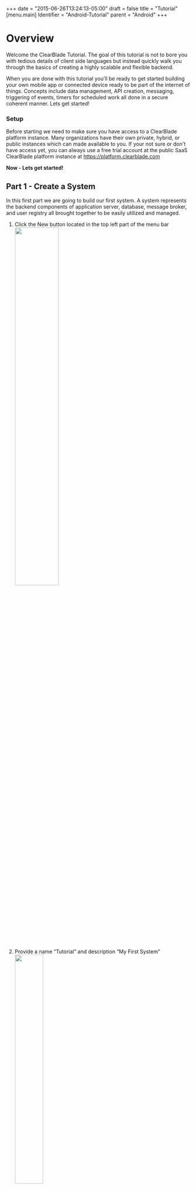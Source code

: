 +++
date = "2015-06-26T13:24:13-05:00"
draft = false
title = "Tutorial"
[menu.main]
Identifier = "Android-Tutorial"
parent = "Android"
+++

# Overview  

Welcome the ClearBlade Tutorial.  The goal of this tutorial is not to bore you with tedious details of client side languages but instead quickly walk you through the basics of creating a highly scalable and flexible backend.  

When you are done with this tutorial you’ll be ready to get started building your own mobile app or connected device ready to be part of the internet of things.  Concepts include data management, API creation, messaging, triggering of events, timers for scheduled work all done in a secure coherent manner.  Lets get started!

### Setup
Before starting we need to make sure you have access to a ClearBlade platform instance.  Many organizations have their own private, hybrid, or public instances which can made available to you.  If your not sure or don't have access yet, you can always use a free trial account at the public SaaS ClearBlade platform instance at https://platform.clearblade.com 

**Now - Lets get started!**

## Part 1 - Create a System  

In this first part we are going to build our first system.  A system represents the backend components of application server, database, message broker, and user registry all brought together to be easily utilized and managed.

1. Click the New button located in the top left part of the menu bar  
   <img src="images/firstpage.png" width="50%"></img>

2. Provide a name “Tutorial” and description “My First System”  
   <img src="images/systemname.png" width="40%"></img>

3. Click __Create!__  
4. View your system settings by clicking the wrench icon located in the top right of your new system.  
   <img src="images/wrenchicon.png" width="40%"></img>  
5. Capture your systemKey and systemSecret - we will use those values in our clients  
__NOTE:__ User Session Token TTL - provides you the ability to customize how long the user tokens are operational.  
   <img src="images/systemkey.png" width="40%"></img>  
6. **Before we continue you need to download the Android tutorial source files from Github https://github.com/ClearBlade/Tutorial-Android** <img src="images/github.png" width="2%"></img>            
  1. Clone the repository with the command <code>git clone https://github.com/ClearBlade/Tutorial-Android.git</code>
  2. Start up Android Studio and on the welcome screen select, 'Open an existing Android Studio Project' (OR go to File -> Open) and browse to the Tutorial-Android directory and hit open
  3. In Android Studio navigate to Tutorial-Android -> app -> src -> main -> java -> tutorial.clearblade.com.clearbladetutorial
  4. Open the PlatformConstants.java file and add your systemkey, systemsecret, platformURL, messagingURL, and email address  and **save**
<pre>
    public final static String SYSTEMKEY = "YOUR_SYSTEMKEY";
    public final static String SYSTEMSECRET = "YOUR_SYSTEMSECRET";
    public final static String PLATFORM_URL = "YOUR_PLATFORMURL"; //ex. http://192.168.1.68:9000
    public final static String MESSAGING_URL = "YOUR_MESSAGINGURL:MESSAGING_PORT"; //ex. 192.168.1.68:1883
    public static String USER_EMAIL = "YOUR_EMAIL_ADDRESS";
</pre>
7. Launch your client by hitting the **RUN** button  
8. The final step of Part 1 is to initialize to the ClearBlade Platform anonymously.  Follow the instructions in your client UI to complete that task  


In some cases this tutorial will show examples of the client in Javascript.  Expect comparable user interface exists in the Android and iOS clients.  
<img src="images/part1success-android.png" width="40%"></img>  
Lesson learned -  
- How to create a new system in the ClearBlade platform  
- How to find the basic properties of a system  
- How to log in anonymously so that all activities are tracked  





## Part 2 - Create a user  

The attribute that should be first in the minds of all enterprise platform developers is security.  Before anything meaningful happens with ClearBlade we must start to define the permissions model.  The permissions model in the ClearBlade platform is role-based.    

Although you have already created a developer account to login on the platform each system you create will have its own user registry. 
For Part 2 we will create our first user and then connect to our system as that user.  To get the basic understanding of users  

1. Click the Auth tab Add a new user (email and password)  
   <img src="images/authtab.png" width="40%"></img>  
2. Add a new user by Clicking the **+ User** icon  
   <img src="images/usericon.png" width="10%"></img>  
3. Set the user email to **“test@clearblade.com”**  
4. Set the user password to **“clearblade”**  
   <img src="images/userpass.png" width="40%"></img>  
5. Your user is now created and has been given the role of “Authenticated”.  To learn more about users and roles see the [documentation](../../../1-platform_concepts/Users/)  
6. Go back to you client app and execute the Part 2 login action 

<img src="images/part2success-android.png" width="40%"></img>    

Lessons Learned -   
- How to navigate to users and roles   
- Create new users  
- Demonstrate connection to the ClearBlade Platform  

## Part 3 - Create a collection  

Now its time to create and work with data.  In this part we will define a new custom collection that is similar to a table found in a SQL database.  

1. Navigate to the system data section by clicking on Data from the menubar  
   <img src="images/datatab.png" width="30%"></img>  
2. In the upper left click the +New button to create a new collection  
   <img src="images/newicon.png" width="10%"></img>  
3. This data for this collection will be stored inside the ClearBlade Platform so select **“Cloud”** and give the new collection a Name of **“Weather”**.  
   <img src="images/cloudcollection.png" width="40%"></img>  
4. Create new columns for the collection by clicking on the +Column button.  
   <img src="images/columnbutton.png" width="30%"></img>  
5. Name the new column **“city”** and set the type to **“String”**  
   <img src="images/citystring.png" width="40%"></img>  
6. Repeat the process to add the following additional columns  
a. state: String  
b. country : String  
c. temperature : int  
d. weather : String  
   <img src="images/collectionrows.png" width="40%"></img>  
7. Add a row of data by clicking on  
   <img src="images/rowicon.png" width="10%"></img>  
8. Insert a row for **Austin, Tx, USA, 102, Sunny**  
9. Insert a row for **New York, Ny, USA, 77, Cloudy**  
10. By default security is turned off for all assets you create in the platform. The next few steps enable your users to access this new data structure via simple REST based calls.  
a. Click the collections settings icon found in the upper right  
<img src="images/wrenchicon.png" width="5%"></img>  
b. Choose the Security tab in settings window.  
<img src="images/securitytab.png" width="20%"></img>  
c. Click +Role icon   
<img src="images/roleicon.png" width="10%"></img>  
d. Type Authenticated to select the role associated with our test user.   
e. Then give the Authenticated role CRUD permissions.  
<img src="images/roles.png" width="40%"></img>  
11. You now have defined, populated and authorized a new data structure.  
12. Finally, you need to add the newly created collection id to the `PlatformConstants.java`. You get this id from the top right of the collection screen. Simply click on it to copy to the clipboard.

<pre>
    public final static String COLLECTIONID = "dc80b68e0bf8bcaaa3baebd8f19501";
</pre>


**NOTE:** For more information on the client app you can checkout the readme available on the Tutorial GitHub page  
<img src="images/part3success-android.png" width="40%"></img>  

Lessons Learned -   
- How to create data structure   
- Applying authorities to those data structures  
- Fetching those data structures in your client application  

## Part 4 - Create a service  

Best practice for building many apps includes creating an application layer of services.  In these services you have the ability to implement your API and build highly scalable business logic.  In this part we will create a simple service in the ClearBlade platform.  

1. Navigate to the system code section by clicking on Code from the menubar  
<img src="images/codetab.png" width="30%"></img>  
2. Click the + New button to open the new service dialog  
<img src="images/newicon.png" width="10%"></img>
3. Enter the name of **“ServicePart4”**  
4. Click **+Add** Parameter to add an input parameter named "city" to the service  
5. Click **Create** to add the new service to your system  
<img src="images/createnewservice.png" width="40%"></img>  
6. In your newly created service add the following lines of code  

``` javascript 
function ServicePart4(req, resp){
    resp.success("Welcome "+req.userEmail+" from "+req.params.city);
}
```  

7. Add data to test with by clicking **“Test Parameters”** located in the bottom right  
<img src="images/testparams.png" width="20%"></img>
8. In the parameters dialog add “Austin” as your city value. **Note:** These values can be of different types.  In this case it’s important to include the parentheses around your string value.  
<img src="images/params.png" width="40%"></img>  
9. Click **“Close”** when finished  
10. To test your code click the button labeled **“Save and Test”**  
 <img src="images/saveandtest.png" width="10%"></img>  
11. The response should now be presented to you.  <br><img src="images/success.png" width="40%"></img> <br>
The code you added performed a basic Hello world operation. There were several objects used that allowed for this interaction    
a. **req** - The request object contains a number of helpful attributes.  Including information about the user, parameters passed to the user and core system attributes  
b. **resp** - The response object is how services are exited.  Calling resp.success send back the payload to your calling endpoint  
12. As services get complex, it’s helpful to view logs of your service execution.  Turn on logging in your service by   
  *  Click the service settings icon
  <img src="images/wrenchicon.png" width="5%"></img>  
  *  Select Logging enabled to YES.
  <br><img src="images/logging.png" width="30%"></img>  
  *  Click the Requires tab and add the log library
<br><img src="images/tutorialLogRequires.png" width="40%"></img>
  *  Choose Apply 
  *  Now add update your service to write the request object to the log
  
  	```javascript  
	function ServicePart4(req, resp){
    	log("Our request object is: "+JSON.stringify(req));
    	resp.success("Welcome "+req.userEmail+" from "+req.params.city);
	}
	```  

13. View your service logs by completing the following steps:  
a. Once again call the “Save and Test” operation  
b. Close the “Success” dialog   
c. Click the logs icon in the top right  
<img src="images/nothing.png" width="5%"></img>  
d. Choose the service execution run from the dropdown  
e. The results of the log statement we wrote should now be visible.  In this case we have printed the req object for inspection.  Review the results  
<img src="images/logs.png" width="40%"></img>  
14. The last step is now to make this service available for your end users. Update permissions for the service to execute for authenticated users  
a. Click the service settings icon found in the upper right  
 <img src="images/wrenchicon.png" width="5%"></img>   
b. Choose the Security tab in settings window.  
c. Click +Role icon  
<img src="images/roleicon.png" width="5%"></img>    
d. Type Authenticated to select the role associated with our test user.    
e. Then give the Authenticated role Execute permissions.  
<img src="images/authenticated.png" width="40%"></img>  
15. Now you’re ready to test in your client app.  Go and complete Part 4 validation   

<img src="images/part4success-android.png" width="40%"></img>  

Lessons Learned -   
- How to create a new service    
- How to pass and return data from a new service endpoint  
- How to debug the service via logging  
- How to securely expose the service to outside users  



## Part 5 - Create business logic  

Services can provide much more than just helloworld capability.  They have the power to implement your complete API.  In this next module we will do some basic data access and implement some simple business rules.  

1. Using the steps from part 4 - Create a new service, named **‘ServicePart5’** and add parameters city, state, and country.   
2. Copy and insert the following code into the newly created service    
```javascript
function ServicePart5(req, resp){
    
    var city = req.params.city;
    var state = req.params.state;
    var country = req.params.country;
    
    ClearBlade.init({request:req});
    
    var updateCollection = function() {
        var collection = ClearBlade.Collection({collectionName:"Weather"});
        var newRow = {
            city: city,
            state: state,
            country: country,
            temperature: 70,
            weather: 'Sunny'
        };
        var callback = function(err, data) {
            if (err) {
                resp.error(data);
            } else {
                resp.success("{temperature: 70, weather: Sunny}");
            }
        };
        collection.create(newRow, callback);
    };
    
     var callback = function(err, data){
        if (err) {
            resp.error(data);
        }
        else {
            if (data.DATA.length === 0) {
                updateCollection();
            } else {
                resp.success({"temperature": data.DATA[0].temperature, "weather" : data.DATA[0].weather});
            }
        }
    };
    
    var q = ClearBlade.Query({collectionName:"Weather"} );
    
    q.equalTo("city", city);
    q.equalTo("state", state);
    q.equalTo("country", country);
    
    q.fetch( callback);
}
```  
* **NOTE:** This code represents some typical business logic.  This logic includes the following tasks  
  a. Take data from request parameters and store them locally    
  b. Create Query object to go and search for existing data in the collection that matched the information passed over parameters  
  c. Update logic to add the new city if it didn’t exist in the collection.  

```javascript
...
    var updateCollection = function() {
        var q = ClearBlade.Query({collectionName:"Weather"} );
    
        q.equalTo("city", city);
        q.equalTo("state", state);
        q.equalTo("country", country);
        var updateRow = {
            city: city,
            state: state,
            country: country,
            temperature: 70,
            weather: 'Sunny'
        };
        var callback = function(err, data) {
            if (err) {
                resp.error(data);
            } else {
                resp.success(JSON.stringify(updateRow));
            }
        };
        query.update(updateRow, callback);
    };
...

```

4. Before this service can run you must add the ClearBlade library to your new services require list   
a. First click on your services settings icon  
<img src="images/wrenchicon.png" width="5%"></img>   
b. Choose the Requires tab  
c. In the add input field type **“clearblade”** and press enter  
<img src="images/requires.jpg" width="40%"></img>  
d. Before leaving the settings dialog Click the “Security” tab  
e. Add the “Authenticated” role and ensure it can execute the service  
<img src="images/authenticated.png" width="40%"></img>  
5. Now you’re ready to test in your client app.  Go and complete Part 5 validation   

<img src="images/part5success-android.png" width="40%"></img> 

Lessons Learned -   
- How to connect to collections in a service   
- Basic javascript syntax  
- Leveraging the built-in ClearBlade library    


## Part 6 - Create a Library  

Developers always need to make reusable logic that can be leveraged across their applications.  In step 5 you used the built in library called ClearBlade.  You may also create new libraries that are available to all services in your system.  

1. Ensure you are on the code tab by clicking on the menu bar  
<img src="images/codetab.png" width="30%"></img>  
2. Click the + New button to open the new service dialog  
<img src="images/newicon.png" width="10%"></img>  
3. Name your library **“updateCityLibrary”**   
4. Change the Type of service to **“Library”** using the dropdown  
<img src="images/libdrop.jpg" width="40%"></img>  
5. Click **“Create”**  
6. In the newly created library copy and paste the following code in the new library and confirm the collectionName is the same as the collection you created earlier: 

```javascript
var getWeather = function(city, callback){
    var requestObject = ClearBlade.http().Request();
    var options = {
        uri: "http://api.openweathermap.org/data/2.5/weather?q="+city+"&units=imperial&APPID=4b7403db83c14490daa37a57b722743f",
        strictSSL: false,
        headers: {
            'Accept': 'application/json'
        }
    };
    requestObject.get(options, function(err, response) {
        callback(err, JSON.parse(response));
    }); 
};


var saveWeather = function(item_id, temp, description, callback){
    
    var cityWeather = {"temperature":temp,"weather":description};
    var q = ClearBlade.Query({collectionName:'Weather'});
    q.equalTo('item_id', item_id);
    var callCallback = function (err, data) {
        callback(err, data);
    };
    q.update(cityWeather, callCallback);
};
```

This code contains two new functions  
 - getWeather - which looks up the weather for a city using a third party http library  
 - saveWeather - saves the results of the weather lookup to the collection  
7. Open the setting for the updateCityLibrary by clicking the wrench icon  
8. On the Requires tab add the **‘http’** library and Apply  
<img src="images/httplib.png" width="40%"></img>  
9. Continue by creating a new service to test your library. Click the **'+New{}'** button  
10. Name the service **“ServicePart6”**  
11. Add these 3 params: city, state, and country.  
12. Create a new service, ‘ServicePart6’ and copy and paste the following code into your new service.  This code will build off of the service defined in part 5 but now also include calls to your custom library.    

```javascript
function ServicePart6(req, resp){
    
    var city = req.params.city;
    var state = req.params.state;
    var country = req.params.country;
    
    var setWeather = function(item_id, city) {
        var temp= 30;
        var description="unset"
        var saveWeatherCallback = function(err, data) {
            
            if (err) {
                resp.error(data);
            } else {
                resp.success(city+" weather is "+description+" and "+temp+" °F");
            }
        };
        var getWeatherCallback = function(err, data) {
            temp = Math.round(data.main.temp);
            description = data.weather[0].description;
            saveWeather(item_id, temp, description, saveWeatherCallback)
        };
        getWeather(city, getWeatherCallback);
    };
   
    
    var updateCollection = function() {
        var collection = ClearBlade.Collection({collectionName:"Weather"});
        var newRow = {
            city: city,
            state: state,
            country: country,
            temperature: 70,
            weather: 'Sunny'
        };
        var callback = function(err, data) {
            if (err) {
                resp.error(data);
            } else {
                setWeather(data.DATA[0].item_id, data.DATA[0].city);
            }
        };
        collection.create(newRow, callback);
    };
    
     var cityCallback = function(err, data){
        if (err) {
            resp.error(data);
        }
        else {
            if (data.DATA.length === 0) {
                updateCollection();
            } else {
                setWeather(data.DATA[0].item_id, data.DATA[0].city);
            }
        }
    };
    
    ClearBlade.init({request:req});

    var q = ClearBlade.Query({collectionName:"Weather"});
    q.equalTo("city", city);
    q.equalTo("state", state);
    q.equalTo("country", country);
    q.fetch(cityCallback);
}
```

13. In your new servicePart6 open the setting and be sure to require your new library along with the ClearBlade library and give the service 'Authenticated' user permissions    
<img src="images/updatecitylib.png" width="40%"></img>  
14. You can now complete Part 6 validation in your app   
15. After completing the validation, you can check whether the data has been saved to the collection  

Lessons Learned -   
- How to create libraries  
- Make raw http calls  



## Part 7 - Introduction to messaging  

Many apps want to accomplish more than just getting and showing data but provide a richer experience by having data pushed to them. The data that get sents to these apps can come from a variety of places - like IoT devices.  

To accomplish this richer experience the ClearBlade Platform provides a messaging protocol that can be used on devices on in web browsers.  Part 7 will explore what’s possible with ClearBlade secure scalable messaging.  

1. In your client app navigate to part 7.  
<img src="images/messaging-android.png" width="40%"></img>    
2. Click the subscribe button to have your client began to listen on the topic called “weather”  
3. Below the message box, test sending data across the messaging protocol by entering something in the message box and clicking publish.  

That payload has now been sent securely through the ClearBlade Platform instance and received back by the client you are working with  
<img src="images/part7success-android.png" width="40%"></img>  
4. Validate result in app window by ensuring the message appears in your message box.  
5. We can also see the results of the message using the developer console.  Begin by clicking on the Message item on the menu bar.  
<img src="images/messagetab.png" width="30%"></img>  
6. In the lists of topics find and click on “weather”  
<img src="images/part7topics.png" width="40%"></img>  
7. Check the messages published under the weather topic:  
<img src="images/part7messagehistory.png" width="40%"></img>  

Lessons Learned -   
- The availability of messaging for publish subscribe activities  
- Message history is available for all topics within a system  
- Customization of payloads across the message protocol  
- Messaging support for browser and native device experiences  



## Part 8 - Messaging from Service  

To expand on messaging, it’s not always desired that your clients be the ones issuing messages.  Broadcasted information coming from your server can provide tremendous value in keeping all clients notified of changes and in sync.      

In Part 8 we will create a service that sends messages.  You will be able to see the result in the client you already have running.  

1. Ensure you are on the code tab by clicking on the menu bar  
<img src="images/codetab.png" width="30%"></img>  
2. Click the + New button to open the new service dialog  
<img src="images/newicon.png" width="10%"></img>  
3. Name your library **“notifyLib”**  
4. Select the Code type to **Library**
5. Use the standard process for updating the service required libraries to include clearblade 
6. Copy and paste the following code:  

```javascript
var notify = function(message) {
  var messaging = ClearBlade.Messaging({}, function(){});
  messaging.publish("weather", message);
};
```

This code will send a basic message over the messaging protocol  on the topic called “weather”  
7. Next create a new service, **‘ServicePart8’** and copy and paste the following code   

```javascript
 function ServicePart8(req, resp){
    
    var getWeather = function() {
        
        var queryCallback = function(err, data) {
            
            if (err) {
                resp.error(data);
            } else {
                var message = {part:"part8", "ts": Date(), "value":data.DATA[0].city + " is " + data.DATA[0].temperature + " degrees and " + data.DATA[0].weather};
                notify(JSON.stringify(message));
                resp.success("Done");
            }
        }
        
        var query = ClearBlade.Query({collectionName:"Weather"});
        query.equalTo('city', 'Austin');
        query.fetch(queryCallback);
    };
    
    ClearBlade.init({request:req});
    getWeather();
    
}
```

8. In the newly create servicePart8 open the settings and update the requires to include the libraries **‘clearblade’** and **‘notifyLib’**  
<img src="images/part8require.png" width="40%"></img>  
9. This service does its own initialization so that it doesn’t need a caller user token to run calls against the data.  It can be tested directly from the console  
10. Click the button “Save and Test”  
<img src="images/saveandtest.png" width="10%"></img>  
11. Look in your client app and validate the message from Part 8 now appears in your message box.  
<img src="images/part8success-android.png" width="40%"></img>  
12. Validate in the console in the message history tab  
<img src="images/part8messagehistory.png" width="40%"></img>  

Lessons Learned -   
- Messaging can be sent via a service  




## Part 9 - Create a Trigger  

Now that you have brought together the basic of building your own API that includes data, live interactions with business logic you can explore the richness that occurs when these attributes are unified.  ClearBlade Platform triggers allow for you as a developer to identify certain events and automatically trigger an action.    

This capability can be used to keep large numbers of clients in sync when a single data source changes or to invoke asynchronous data analysis.  

1. Begin by create a new service called **ServicePart9Trigger** and copy and paste the following code:  

```javascript
function ServicePart9Trigger(req, resp){
    ClearBlade.init({request:req});
    notify(JSON.stringify({part:"part9", req:JSON.stringify(req)}));
    resp.success("done")
}
```  

2. Update the settings of the new service by clicking the wrench icon and require the **notifyLib** and **clearblade** libraries  
<img src="images/part9triggerrequire.png" width="40%"></img>  
3. Before leaving the settings dialog go to the Triggers Tab  
4. Using the trigger UI create a new trigger that causes the service to run each time the weather collection has a create event called.  
<img src="images/part9trigger.png" width="40%"></img>  
5. We need the ability to test this new trigger so create another service named **ServicePart9Caller** and copy and paste the following code: 

```javascript
function ServicePart9Caller(req, resp){
    var city = "Seattle";
    var state = "WA";
    var country = "USA";
    
    var updateCollection = function(Temp, desc) {
        var collection = ClearBlade.Collection({collectionName:"Weather"});
        var newRow = {
            city: city,
            state: state,
            country: country,
            temperature: parseInt(Temp),
            weather: desc
        };
        var callback = function(err, data) {
            if (err) {
                resp.error(data);
            } else {
                resp.success("done");
            }
        };
        collection.create(newRow, callback);
    };
    
    var getWeatherCallback = function(err, data) {
        var temp = data.main.temp;
        var description = data.weather[0].description;
        updateCollection(temp, description);
    };
    ClearBlade.init({request:req});
    getWeather(city, getWeatherCallback);
}
```

6. Using the settings on this new service update the requires to include updateCityLibrary and clearblade  
<img src="images/part9callerrequire.png" width="40%"></img>   
7. Now click the “Save and Test” button to execute the ServicePart9Caller from the console. When this service runs it should create in the Weather collection and consequently trigger your trigger event.  If everything has gone to correctly, you should now see a part 9 entry in your app.  
<img src="images/part9success-android.png" width="40%"></img>  
8. Dont forget to verify that your console also tracked the event by using the Messaging tab  
<img src="images/part9messagingtab.png" width="40%"></img>

Lessons Learned -   
- Triggers are applied to services  
- When a trigger is called it passed data into the service describing the event that called it  
- Triggers provide a unifying capability across all activities in your system  


## Part 10 - Create a Timer  

Now that we are reacting to events within the ClearBlade platform it becomes equally important to start scheduling activities.  ClearBlade provides the ability to set Timers on services that can run with both varying frequency and repition.  This capability mirrors what enterprises do today with batch jobs but also looks familiar to users of cloud services that monitor uptime and availability of infrastructure.  

In Part 10 we will create a time that causes a service to run every 10 seconds 30 times  

1. From the Code tab click the New button to launch the new service dialog  
2. Name the service **ServicePart10**  
3. Copy and insert the following code into the newly created service 
 
```javascript
function ServicePart10(req, resp){
    ClearBlade.init({request:req});
    var message = {part:"part10", "ts": Date(), "message": "Service executing every 10 seconds"};
    notify(JSON.stringify(message));
    resp.success("done");
}
```   

4. Add administrator to your test user's roles
<img src="images/part10userroleupdate.png" width="40%"></img>
5. Set the service security to administrator
6. Leave "Run as" blank  
7. Use the standard process for updating the service required libraries to include **clearblade** and **notifyLib**  
8. Test the service in the console by clicking the Save and Test button  
9. Click on the wrench icon and go to the Timers tab  
<img src="images/wrenchicon.png" width="5%"></img>    
10. Set the timer to run the service every 10 seconds  
<img src="images/timer.png" width="40%"></img>  
11. In your client you should now see 10 entries showing the execution of the timer.  
<img src="images/part10success-android.png" width="40%"></img>  

Lessons Learned -   
- Timers are applied to services  
- When a timer is called it passed data into the service describing the event that called it  
- Timers provide a more traditional unifying capability across the capabilities of your system  




## Part 11 - View Analytics  

With each action you have been completing during this tutorial the ClearBlade platform has been building up a store of event and history. This information makes up vital information that can be fed into analytics tools provided by ClearBlade partners.  These partners can identify usage trends, penetration attempts, and any number of device patterns.  

Most important a REST API exist for access all the analytics stored in the ClearBlade Platform.  

Explore the visualization of this data from the analytics tab      
<img src="images/analytics.png" width="40%"></img>  

### What’s Next  

1. Create a [Portal](../../../5-portal/portal_getting_started) and begin to visualize the data within your ClearBlade Platform instance
2. Familiarize yourself with the raw APIs at the swagger  
 [Swagger/Analytics](../../../static/restapi/index.html#!/analytics) 
3. Familiarize yourself with samples - tank, chats  
4. Learn about the integrations available - Sockets, Files  
5. Review the CLI and development best practices  
6. Install about the system patterns for IoT, Social, SalesForce, AS400 and others  
7. Communicate on the forums 

